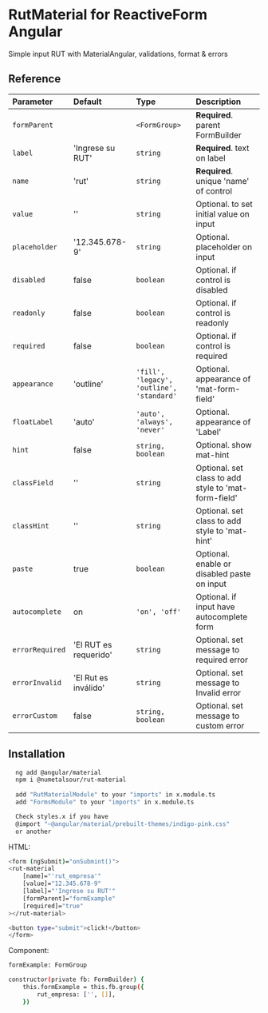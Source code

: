 
# RutMaterial for ReactiveForm Angular

Simple input RUT with MaterialAngular, 
validations, format & errors


## Reference


| Parameter | Default    | Type     | Description                |
| :-------- | :------- | :------- | :------------------------- |
| `formParent`| <FormGroup> | `<FormGroup>` | **Required**. parent FormBuilder  |
| `label`|'Ingrese su RUT' | `string` | **Required**. text on label |
| `name`|'rut' | `string` | **Required**. unique 'name' of control  |
| `value`| ''| `string ` | Optional. to set initial value on input |
| `placeholder`| '12.345.678-9'| `string`  | Optional. placeholder on input |
| `disabled`| false | `boolean` | Optional. if control is disabled |
| `readonly`| false | `boolean` | Optional. if control is readonly |
| `required`| false | `boolean` | Optional. if control is required |
| `appearance`| 'outline'| `'fill', 'legacy', 'outline', 'standard'` | Optional. appearance of 'mat-form-field' |
| `floatLabel`| 'auto'| `'auto', 'always', 'never'` | Optional. appearance of 'Label' |
| `hint`| false | `string, boolean` | Optional. show mat-hint|
| `classField`| '' | `string` | Optional. set class to add style to 'mat-form-field' |
| `classHint`| ''| `string` | Optional. set class to add style to 'mat-hint' |
| `paste`| true| `boolean` | Optional. enable or disabled paste on input |
| `autocomplete`| on| `'on', 'off'` | Optional. if input have autocomplete form |
| `errorRequired`| 'El RUT es requerido' | `string` | Optional. set message to required error |
| `errorInvalid`| 'El Rut es inválido'| `string` | Optional. set message to Invalid error |
| `errorCustom`| false | `string, boolean` | Optional. set message to custom error |



  
## Installation

```bash
  ng add @angular/material
  npm i @numetalsour/rut-material
  
  add "RutMaterialModule" to your "imports" in x.module.ts 
  add "FormsModule" to your "imports" in x.module.ts

  Check styles.x if you have
  @import "~@angular/material/prebuilt-themes/indigo-pink.css"
  or another
```
HTML:
```bash
<form (ngSubmit)="onSubmint()">
<rut-material
    [name]="'rut_empresa'"
    [value]="12.345.678-9"
    [label]="'Ingrese su RUT'"
    [formParent]="formExample"
    [required]="true"
></rut-material>

<button type="submit">click!</button>
</form>
```

Component:
```bash
formExample: FormGroup

constructor(private fb: FormBuilder) {
    this.formExample = this.fb.group({
        rut_empresa: ['', []],
    })
```


    


